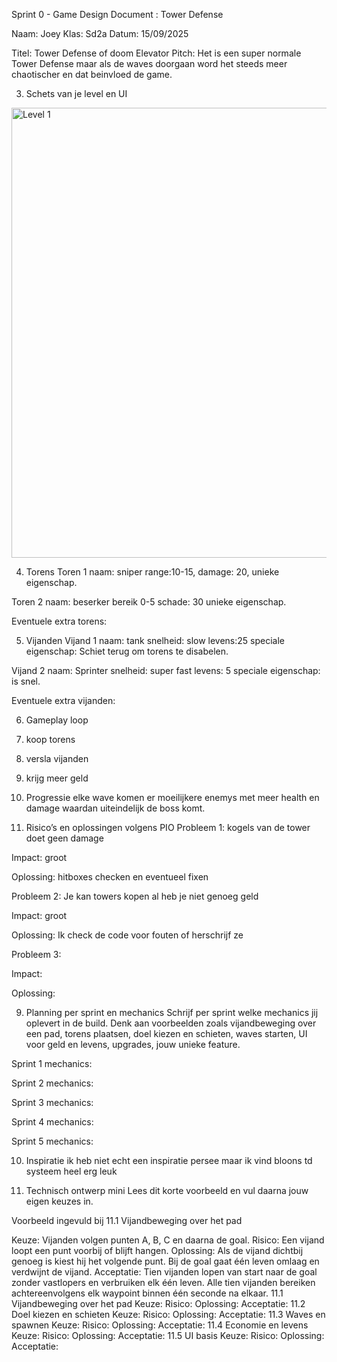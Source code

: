 Sprint 0 - Game Design Document : Tower Defense


Naam: Joey
Klas: Sd2a
Datum: 15/09/2025

Titel: Tower Defense of doom
Elevator Pitch: Het is een super normale Tower Defense maar als de waves doorgaan word het steeds meer chaotischer en dat beinvloed de game.

3. Schets van je level en UI
<img width="1152" height="720" alt="Level 1" src="https://github.com/user-attachments/assets/6dfa8452-6456-42cc-b498-160c2c4d8b89" />

4. Torens
Toren 1
naam: sniper
range:10-15,
damage: 20,
unieke eigenschap.

Toren 2 
naam: beserker
bereik 0-5
schade: 30 
unieke eigenschap.

Eventuele extra torens:



5. Vijanden
Vijand 1
naam: tank
snelheid: slow
levens:25
speciale eigenschap: Schiet terug om torens te disabelen.

Vijand 2 
naam: Sprinter
snelheid: super fast 
levens: 5 
speciale eigenschap: is snel.

Eventuele extra vijanden:



6. Gameplay loop

1. koop torens
2. versla vijanden
3. krijg meer geld

7. Progressie
elke wave komen er moeilijkere enemys met meer health en damage waardan uiteindelijk de boss komt.



9. Risico’s en oplossingen volgens PIO
Probleem 1: kogels van de tower doet geen damage

Impact: groot

Oplossing: hitboxes checken en eventueel fixen

Probleem 2: Je kan towers kopen al heb je niet genoeg geld

Impact: groot

Oplossing: Ik check de code voor fouten of herschrijf ze

Probleem 3:

Impact:

Oplossing:

9. Planning per sprint en mechanics
Schrijf per sprint welke mechanics jij oplevert in de build. Denk aan voorbeelden zoals vijandbeweging over een pad, torens plaatsen, doel kiezen en schieten, waves starten, UI voor geld en levens, upgrades, jouw unieke feature.

Sprint 1 mechanics:

Sprint 2 mechanics:

Sprint 3 mechanics:

Sprint 4 mechanics:

Sprint 5 mechanics:



10. Inspiratie
ik heb niet echt een inspiratie persee maar ik vind bloons td systeem heel erg leuk



11. Technisch ontwerp mini
Lees dit korte voorbeeld en vul daarna jouw eigen keuzes in.

Voorbeeld ingevuld bij 11.1 Vijandbeweging over het pad

Keuze: Vijanden volgen punten A, B, C en daarna de goal.
Risico: Een vijand loopt een punt voorbij of blijft hangen.
Oplossing: Als de vijand dichtbij genoeg is kiest hij het volgende punt. Bij de goal gaat één leven omlaag en verdwijnt de vijand.
Acceptatie: Tien vijanden lopen van start naar de goal zonder vastlopers en verbruiken elk één leven. Alle tien vijanden bereiken achtereenvolgens elk waypoint binnen één seconde na elkaar.
11.1 Vijandbeweging over het pad
Keuze:
Risico:
Oplossing:
Acceptatie:
11.2 Doel kiezen en schieten
Keuze:
Risico:
Oplossing:
Acceptatie:
11.3 Waves en spawnen
Keuze:
Risico:
Oplossing:
Acceptatie:
11.4 Economie en levens
Keuze:
Risico:
Oplossing:
Acceptatie:
11.5 UI basis
Keuze:
Risico:
Oplossing:
Acceptatie:
